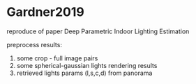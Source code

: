 # Gardner2019
reproduce of paper Deep Parametric Indoor Lighting Estimation

preprocess results:
1. some crop - full image pairs
2. some spherical-gaussian lights rendering results
3. retrieved lights params (l,s,c,d) from panorama